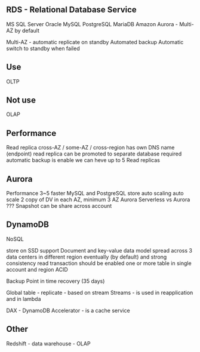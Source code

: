 RDS - Relational Database Service
---

MS SQL Server
Oracle
MySQL
PostgreSQL
MariaDB
Amazon Aurora - Multi-AZ by default

Multi-AZ - automatic replicate on standby 
Automated backup
Automatic switch to standby when failed

Use
---
OLTP

Not use
---
OLAP

Performance
---
Read replica
cross-AZ / some-AZ / cross-region
has own DNS name (endpoint)
read replica can be promoted to separate database 
required automatic backup is enable 
we can heve up to 5 Read replicas 

Aurora
---
Performance 3~5 faster MySQL and PostgreSQL 
store auto scaling
auto scale 
2 copy of DV in each AZ, minimum 3 AZ
Aurora Serverless vs Aurora ???
Snapshot can be share across account 

DynamoDB
---
NoSQL 

store on SSD 
support Document and key-value data model
spread across 3 data centers in different region
eventually (by default) and strong consistency read
transaction should be enabled 
one or more table in single account and region
ACID

Backup
Point in time recovery (35 days)

Global table - replicate - based on stream
Streams - is used in reapplication and in lambda

DAX - DynamoDB Accelerator - is a cache service

Other
---
Redshift - data warehouse - OLAP